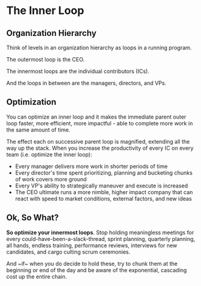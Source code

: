 # The Inner Loop

## Organization Hierarchy

Think of levels in an organization hierarchy as loops in a running program.

The outermost loop is the CEO.

The innermost loops are the individual contributors (ICs).

And the loops in between are the managers, directors, and VPs.

## Optimization

You can optimize an inner loop and it makes the immediate parent outer loop
faster, more efficient, more impactful - able to complete more work in the same
amount of time.

The effect each on successive parent loop is magnified, extending all the way up
the stack. When you increase the productivity of every IC on every team (i.e.
optimize the inner loop):

- Every manager delivers more work in shorter periods of time
- Every director's time spent prioritizing, planning and bucketing chunks of
  work covers more ground
- Every VP's ability to strategically maneuver and execute is increased
- The CEO ultimate runs a more nimble, higher impact company that can react with
  speed to market conditions, external factors, and new ideas

## Ok, So What?

**So optimize your innermost loops**. Stop holding meaningless meetings for
every could-have-been-a-slack-thread, sprint planning, quarterly planning, all
hands, endless training, performance reviews, interviews for new candidates, and
cargo culting scrum ceremonies.

And ~if~ when you do decide to hold these, try to chunk them at the beginning or
end of the day and be aware of the exponential, cascading cost up the entire
chain.
